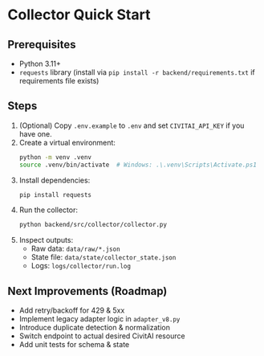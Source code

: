 # Collector Quick Start

## Prerequisites
- Python 3.11+
- `requests` library (install via `pip install -r backend/requirements.txt` if requirements file exists)

## Steps
1. (Optional) Copy `.env.example` to `.env` and set `CIVITAI_API_KEY` if you have one.
2. Create a virtual environment:
   ```bash
   python -m venv .venv
   source .venv/bin/activate  # Windows: .\.venv\Scripts\Activate.ps1
   ```
3. Install dependencies:
   ```bash
   pip install requests
   ```
4. Run the collector:
   ```bash
   python backend/src/collector/collector.py
   ```
5. Inspect outputs:
   - Raw data: `data/raw/*.json`
   - State file: `data/state/collector_state.json`
   - Logs: `logs/collector/run.log`

## Next Improvements (Roadmap)
- Add retry/backoff for 429 & 5xx
- Implement legacy adapter logic in `adapter_v8.py`
- Introduce duplicate detection & normalization
- Switch endpoint to actual desired CivitAI resource
- Add unit tests for schema & state